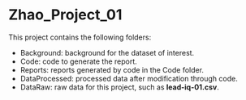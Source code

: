 # Zhao_Project_01

This project contains the following folders:

- Background: background for the dataset of interest.
- Code: code to generate the report.
- Reports: reports generated by code in the Code folder.
- DataProcessed: processed data after modification through code.
- DataRaw: raw data for this project, such as **lead-iq-01.csv**.
